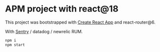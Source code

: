 # APM project with react@18

This project was bootstrapped with [Create React App](https://github.com/facebook/create-react-app) and react-router@6.

With [Sentry](https://sentry.io/) / datadog / newrelic RUM.

```sh
npm i
npm start
```
